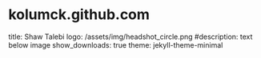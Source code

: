 # kolumck.github.com
title: Shaw Talebi
logo: /assets/img/headshot_circle.png
#description: text below image
show_downloads: true
theme: jekyll-theme-minimal
